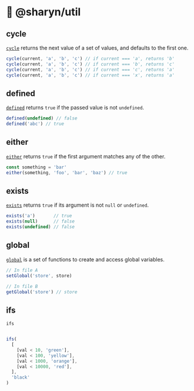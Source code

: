 # 🌹 @sharyn/util

## cycle

[`cycle`](https://github.com/sharynjs/sharyn-util/blob/master/cycle.md) returns the next value of a set of values, and defaults to the first one.

```js
cycle(current, 'a', 'b', 'c') // if current === 'a', returns 'b'
cycle(current, 'a', 'b', 'c') // if current === 'b', returns 'c'
cycle(current, 'a', 'b', 'c') // if current === 'c', returns 'a'
cycle(current, 'a', 'b', 'c') // if current === 'x', returns 'a'
```

## defined

[`defined`](https://github.com/sharynjs/sharyn-util/blob/master/defined.md) returns `true` if the passed value is not `undefined`.

```js
defined(undefined) // false
defined('abc') // true
```

## either

[`either`](https://github.com/sharynjs/sharyn-util/blob/master/either.md) returns `true` if the first argument matches any of the other.

```js
const something = 'bar'
either(something, 'foo', 'bar', 'baz') // true
```

## exists

[`exists`](https://github.com/sharynjs/sharyn-util/blob/master/exists.md) returns `true` if its argument is not `null` or `undefined`.

```js
exists('a')       // true
exists(null)      // false
exists(undefined) // false
```

## global

[`global`](https://github.com/sharynjs/sharyn-util/blob/master/global.md) is a set of functions to create and access global variables.

```js
// In file A
setGlobal('store', store)

// In file B
getGlobal('store') // store
```

## ifs

`ifs`

```js

```

```js
ifs(
  [
    [val < 10, 'green'],
    [val < 100, 'yellow'],
    [val < 1000, 'orange'],
    [val < 10000, 'red'],
  ],
  'black'
)
```
